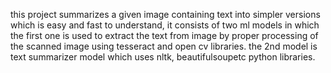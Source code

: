 this project summarizes a given image containing text into simpler versions which is easy and fast to understand, it consists of two ml models in which the first one is used to extract the text
from image by proper processing of the scanned image using tesseract and open cv libraries.
the 2nd model is text summarizer model which uses nltk, beautifulsoupetc python libraries.
